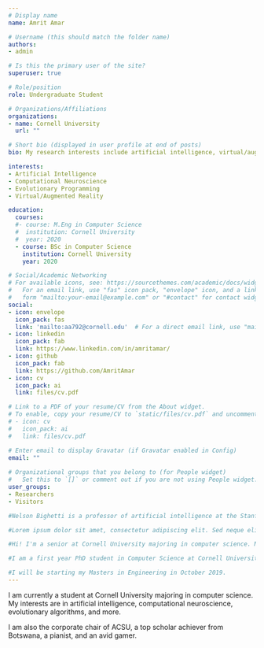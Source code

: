 ```yaml
---
# Display name
name: Amrit Amar

# Username (this should match the folder name)
authors:
- admin

# Is this the primary user of the site?
superuser: true

# Role/position
role: Undergraduate Student

# Organizations/Affiliations
organizations:
- name: Cornell University
  url: ""

# Short bio (displayed in user profile at end of posts)
bio: My research interests include artificial intelligence, virtual/augmented reality, computational neuroscience, and evolutionary algorithms.

interests:
- Artificial Intelligence
- Computational Neuroscience
- Evolutionary Programming
- Virtual/Augmented Reality

education:
  courses:
  #- course: M.Eng in Computer Science
  #  institution: Cornell University
  #  year: 2020
  - course: BSc in Computer Science
    institution: Cornell University
    year: 2020

# Social/Academic Networking
# For available icons, see: https://sourcethemes.com/academic/docs/widgets/#icons
#   For an email link, use "fas" icon pack, "envelope" icon, and a link in the
#   form "mailto:your-email@example.com" or "#contact" for contact widget.
social:
- icon: envelope
  icon_pack: fas
  link: 'mailto:aa792@cornell.edu'  # For a direct email link, use "mailto:test@example.org".
- icon: linkedin
  icon_pack: fab
  link: https://www.linkedin.com/in/amritamar/
- icon: github
  icon_pack: fab
  link: https://github.com/AmritAmar
- icon: cv
  icon_pack: ai
  link: files/cv.pdf

# Link to a PDF of your resume/CV from the About widget.
# To enable, copy your resume/CV to `static/files/cv.pdf` and uncomment the lines below.  
# - icon: cv
#   icon_pack: ai
#   link: files/cv.pdf

# Enter email to display Gravatar (if Gravatar enabled in Config)
email: ""
  
# Organizational groups that you belong to (for People widget)
#   Set this to `[]` or comment out if you are not using People widget.  
user_groups:
- Researchers
- Visitors

#Nelson Bighetti is a professor of artificial intelligence at the Stanford AI Lab. His research interests include distributed robotics, mobile computing and programmable matter. He leads the Robotic Neurobiology group, which develops self-reconfiguring robots, systems of self-organizing robots, and mobile sensor networks. [link to Google!](http://google.com)

#Lorem ipsum dolor sit amet, consectetur adipiscing elit. Sed neque elit, tristique placerat feugiat ac, facilisis vitae arcu. Proin eget egestas augue. Praesent ut sem nec arcu pellentesque aliquet. Duis dapibus diam vel metus tempus vulputate. 

#Hi! I'm a senior at Cornell University majoring in computer science. My interests encompass topics from cloud computing to algorithms to functional programming and more. Outside of programming, I also enjoy learning Japanese.

#I am a first year PhD student in Computer Science at Cornell University. My research interests are in artificial intelligence, constraint reasoning, and computational sustainability, and I am currently being advised by Prof. Carla Gomes and Prof. Bart Selman. I graduated from Illinois Wesleyan University in December 2017 with a B.S. in Computer Science, where I was fortunate to be advised by Prof. Mark Liffiton.

#I will be starting my Masters in Engineering in October 2019.
---
```

I am currently a student at Cornell University majoring in computer science. My interests are in artificial intelligence, computational neuroscience, evolutionary algorithms, and more. 

I am also the corporate chair of ACSU, a top scholar achiever from Botswana, a pianist, and an avid gamer.

